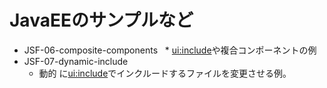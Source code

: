# JavaEEのサンプルなど
* JSF-06-composite-components
   * <ui:include>や複合コンポーネントの例
* JSF-07-dynamic-include
   * 動的 に<ui:include>でインクルードするファイルを変更させる例。
  
  
